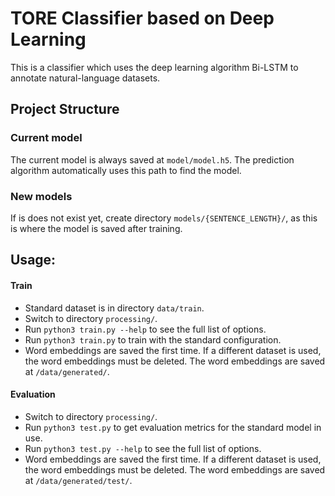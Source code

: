 # TORE Classifier based on Deep Learning

This is a classifier which uses the deep learning algorithm Bi-LSTM to annotate natural-language datasets.

## Project Structure

### Current model

The current model is always saved at ```model/model.h5```. The prediction algorithm automatically uses this path to find the model.

### New models

If is does not exist yet, create directory ```models/{SENTENCE_LENGTH}/```, as this is where the model is saved after training.

## Usage:

#### Train

- Standard dataset is in directory ```data/train```.
- Switch to directory ```processing/```.
- Run ```python3 train.py --help``` to see the full list of options.
- Run ```python3 train.py``` to train with the standard configuration.
- Word embeddings are saved the first time. If a different dataset is used, the word embeddings must be deleted. The word embeddings are saved at ```/data/generated/```.

#### Evaluation

- Switch to directory ```processing/```.
- Run ```python3 test.py``` to get evaluation metrics for the standard model in use.
- Run ```python3 test.py --help``` to see the full list of options.
- Word embeddings are saved the first time. If a different dataset is used, the word embeddings must be deleted. The word embeddings are saved at ```/data/generated/test/```.